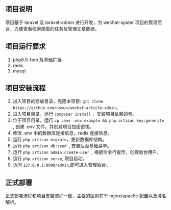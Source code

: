 ## 项目说明

项目基于 laravel 及 laravel-admin 进行开发，为 wechat-spider 项目的管理后台，方便查看检索爬取的任务及管理文章数据。

## 项目运行要求

1. php8.0-fpm 及基础扩展
2. redis
3. mysql

## 项目安装流程

1. 进入项目的存放目录，克隆本项目: ```git clone https://github.com/nosun/wechat-article-admin```。
2. 进入项目目录，运行 ```composer install``` ，安装项目依赖的包。
3. 位于项目目录，运行 ```cp .env .env.example && php artisan key:generate ```, 创建 .env 文件，并创建项目加密密钥。
4. 修改 .env 中的数据库连接信息，redis 连接信息。 
5. 运行 ```php artisan migrate```，更新数据库结构。
6. 运行 ```php artisan db:seed ```, 安装后台基础菜单。
7. 运行 ```php artisan admin:create-user ```, 根据命令行提示，创建后台用户。
8. 运行 ```php artisan serve```, 项目启动。
9. 访问 ```127.0.0.1:8000/admin```,即可进入管理后台。

## 正式部署

正式部署流程和项目安装流程一致，主要的区别在于 nginx/apache 配置以及域名解析。
